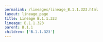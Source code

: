 ```yaml
---
permalink: /lineages/lineage_B.1.1.323.html
layout: lineage_page
title: Lineage B.1.1.323
lineage: B.1.1.323
parent: B.1.1
children: ['B.1.1.323']
---
```

